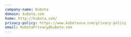 ```yaml
---
company-name: Kubota
domain: kubota.com
home: http://kubota.com/
privacy-policy: https://www.kubotausa.com/privacy-policy
email: KubotaPrivacy@kubota.com
---
```




